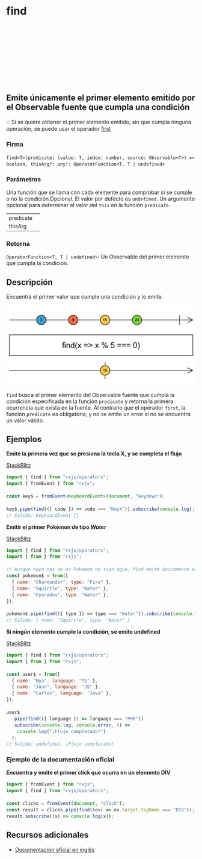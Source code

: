 <div class="page-heading">

# find

<a target="_blank" href="https://github.com/ReactiveX/rxjs/blob/master/src/internal/operators/find.ts">
<svg>
  <use xlink:href="/assets/icons/github.svg#github"></use>
</svg>
</a>
</div>

<h2 class="subtitle"> Emite únicamente el primer elemento emitido por el Observable fuente que cumpla una condición</h2>

💡 Si se quiere obtener el primer elemento emitido, sin que cumpla ninguna operación, se puede usar el operador [first](/operators/filtering/first)

### Firma

`find<T>(predicate: (value: T, index: number, source: Observable<T>) => boolean, thisArg?: any): OperatorFunction<T, T | undefined>`

### Parámetros

<table>
<tr><td>predicate</td>Una función que se llama con cada elemente para comprobar si se cumple o no la condición.<td></td></tr>
<tr><td>thisArg</td>Opcional. El valor por defecto es <code>undefined</code>.
Un argumento opcional para determinar el valor del <code>this</code> en la función <code>predicate</code>.<td></td></tr>
<table>

### Retorna

`OperatorFunction<T, T | undefined>`: Un Observable del primer elemento que cumpla la condición.

</details>

## Descripción

Encuentra el primer valor que cumple una condición y lo emite.

<img src="assets/images/marble-diagrams/conditional-boolean/find.png" alt="Diagrama de canicas del operador find">

`find` busca el primer elemento del Observable fuente que cumpla la condición especificada en la función `predicate` y retorna la primera ocurrencia que exista en la fuente. Al contrario que el operador `first`, la función `predicate` es obligatoria, y no se emite un error si no se encuentra un valor válido.

## Ejemplos

**Emite la primera vez que se presiona la tecla X, y se completa el flujo**

<a target="_blank" href="https://stackblitz.com/edit/docu-rxjs-find?file=index.ts">StackBlitz</a>

```typescript
import { find } from "rxjs/operators";
import { fromEvent } from "rxjs";

const key$ = fromEvent<KeyboardEvent>(document, "keydown");

key$.pipe(find(({ code }) => code === "KeyX")).subscribe(console.log);
// Salida: KeyboardEvent {}
```

**Emitir el primer Pokémon de tipo _Water_**

<a target="_blank" href="https://stackblitz.com/edit/docu-rxjs-find-2?file=index.ts">StackBlitz</a>

```javascript
import { find } from "rxjs/operators";
import { from } from "rxjs";

// Aunque haya más de un Pokémon de tipo agua, find emite únicamente el primero que encuentra
const pokemon$ = from([
  { name: "Charmander", type: "Fire" },
  { name: "Squirtle", type: "Water" },
  { name: "Gyarados", type: "Water" },
]);

pokemon$.pipe(find(({ type }) => type === "Water")).subscribe(console.log);
// Salida: { name: "Squirtle", type: "Water" }
```

**Si ningún elemento cumple la condición, se emite undefined**

<a target="_blank" href="https://stackblitz.com/edit/docu-rxjs-find-3?file=index.ts">StackBlitz</a>

```javascript
import { find } from "rxjs/operators";
import { from } from "rxjs";

const user$ = from([
  { name: "Nya", language: "TS" },
  { name: "Juan", language: "JS" },
  { name: "Carlos", language: "Java" },
]);

user$
  .pipe(find(({ language }) => language === "PHP"))
  .subscribe(console.log, console.error, () =>
    console.log("¡Flujo completado!")
  );
// Salida: undefined, ¡Flujo completado!
```

### Ejemplo de la documentación oficial

**Encuentra y emite el primer click que ocurra en un elemento DIV**

```javascript
import { fromEvent } from "rxjs";
import { find } from "rxjs/operators";

const clicks = fromEvent(document, "click");
const result = clicks.pipe(find((ev) => ev.target.tagName === "DIV"));
result.subscribe((x) => console.log(x));
```

## Recursos adicionales

- [Documentación oficial en inglés](https://rxjs-dev.firebaseapp.com/api/operators/find)
